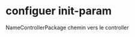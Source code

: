 # configuer init-param 
   <param-name>NameControllerPackage</param-name>
   <param-value>chemin vers le controller</param-value>
